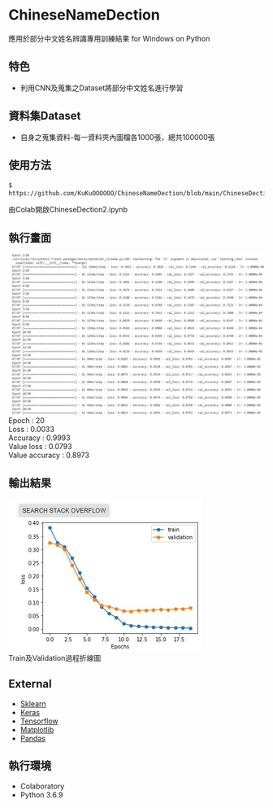 # ChineseNameDection

應用於部分中文姓名辨識專用訓練結果 for Windows on Python

## 特色

* 利用CNN及蒐集之Dataset將部分中文姓名進行學習

## 資料集Dataset

* 自身之蒐集資料-每一資料夾內圖檔各1000張，總共100000張

## 使用方法


```
$ https://github.com/KuKuOOOOOO/ChineseNameDection/blob/main/ChineseDection2.ipynb
```
由Colab開啟ChineseDection2.ipynb

## 執行畫面

![image](https://github.com/KuKuOOOOOO/ChineseNameDection/blob/main/Demo1.JPG)  
 Epoch : 20  
 Loss : 0.0033  
 Accuracy : 0.9993  
 Value loss : 0.0793  
 Value accuracy : 0.8973  

## 輸出結果

![image](https://github.com/KuKuOOOOOO/ChineseNameDection/blob/main/Demo2.JPG)  
Train及Validation過程折線圖  


## External
* [Sklearn](https://github.com/scikit-learn/scikit-learn)
* [Keras](https://github.com/keras-team/keras)
* [Tensorflow](https://github.com/tensorflow/tensorflow)
* [Matplotlib](https://github.com/matplotlib/matplotlib)
* [Pandas](https://github.com/pandas-dev/pandas)


## 執行環境

* Colaboratory
* Python 3.6.9
